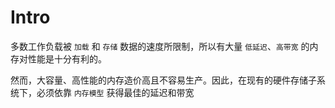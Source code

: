
# Intro

多数工作负载被 `加载` 和 `存储` 数据的速度所限制，所以有大量 `低延迟`、`高带宽` 的内存对性能是十分有利的。

然而，大容量、高性能的内存造价高且不容易生产。因此，在现有的硬件存储子系统下，必须依靠 `内存模型` 获得最佳的延迟和带宽